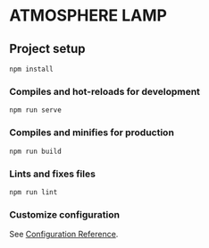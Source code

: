 <!--
 * @Descripttion: 
 * @version: 
 * @Author: Tiffany
 * @Date: 2020-08-26 17:41:13
 * @LastEditors: Please set LastEditors
 * @LastEditTime: 2021-05-08 15:56:00
-->
# ATMOSPHERE LAMP

## Project setup
```
npm install
```

### Compiles and hot-reloads for development
```
npm run serve
```

### Compiles and minifies for production
```
npm run build
```

### Lints and fixes files
```
npm run lint
```

### Customize configuration
See [Configuration Reference](https://cli.vuejs.org/config/).
